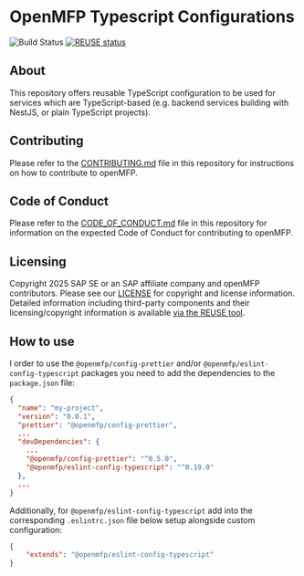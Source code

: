# OpenMFP Typescript Configurations

![Build Status](https://github.com/openmfp/typescript-configs/actions/workflows/pipeline.yaml/badge.svg)
[![REUSE status](
https://api.reuse.software/badge/github.com/openmfp/typescript-configs)](https://api.reuse.software/info/github.com/openmfp/typescript-configs)

## About

This repository offers reusable TypeScript configuration to be used for services which are TypeScript-based (e.g. backend services building with NestJS, or plain TypeScript projects).

## Contributing

Please refer to the [CONTRIBUTING.md](CONTRIBUTING.md) file in this repository for instructions on how to contribute to openMFP.

## Code of Conduct

Please refer to the [CODE_OF_CONDUCT.md](CODE_OF_CONDUCT.md) file in this repository for information on the expected Code of Conduct for contributing to openMFP.

## Licensing

Copyright 2025 SAP SE or an SAP affiliate company and openMFP contributors. Please see our [LICENSE](LICENSE) for copyright and license information. Detailed information including third-party components and their licensing/copyright information is available [via the REUSE tool](https://api.reuse.software/info/github.com/openmfp/portal).

## How to use

I order to use the `@openmfp/config-prettier` and/or `@openmfp/eslint-config-typescript` packages
you need to add the dependencies to the `package.json` file:

```json
{
  "name": "my-project",
  "version": "0.0.1",
  "prettier": "@openmfp/config-prettier",
  ...
  "devDependencies": {
    ...
    "@openmfp/config-prettier": "^0.5.0",
    "@openmfp/eslint-config-typescript": "^0.19.0"
  },
  ...
}

```

Additionally, for `@openmfp/eslint-config-typescript` add into the corresponding  `.eslintrc.json` file 
below setup alongside custom configuration:

```json
{
	"extends": "@openmfp/eslint-config-typescript"
}
```

